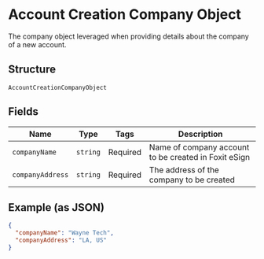 
# Account Creation Company Object

The company object leveraged when providing details about the company of a new account.

## Structure

`AccountCreationCompanyObject`

## Fields

| Name | Type | Tags | Description |
|  --- | --- | --- | --- |
| `companyName` | `string` | Required | Name of company account to be created in Foxit eSign |
| `companyAddress` | `string` | Required | The address of the company to be created |

## Example (as JSON)

```json
{
  "companyName": "Wayne Tech",
  "companyAddress": "LA, US"
}
```

